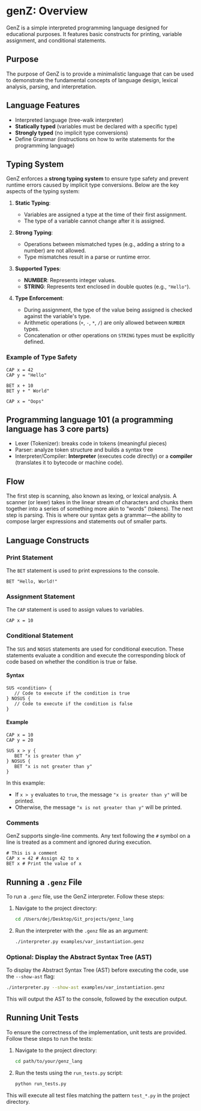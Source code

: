 # genZ: Overview

GenZ is a simple interpreted programming language designed for educational purposes. It features basic constructs for printing, variable assignment, and conditional statements.

## Purpose
The purpose of GenZ is to provide a minimalistic language that can be used to demonstrate the fundamental concepts of language design, lexical analysis, parsing, and interpretation.

## Language Features

* Interpreted language (tree-walk interpreter)
* **Statically typed** (variables must be declared with a specific type)
* **Strongly typed** (no implicit type conversions)
* Define Grammar (instructions on how to write statements for the programming language)

## Typing System

GenZ enforces a **strong typing system** to ensure type safety and prevent runtime errors caused by implicit type conversions. Below are the key aspects of the typing system:

1. **Static Typing**:
   - Variables are assigned a type at the time of their first assignment.
   - The type of a variable cannot change after it is assigned.

2. **Strong Typing**:
   - Operations between mismatched types (e.g., adding a string to a number) are not allowed.
   - Type mismatches result in a parse or runtime error.

3. **Supported Types**:
   - **NUMBER**: Represents integer values.
   - **STRING**: Represents text enclosed in double quotes (e.g., `"Hello"`).

4. **Type Enforcement**:
   - During assignment, the type of the value being assigned is checked against the variable's type.
   - Arithmetic operations (`+`, `-`, `*`, `/`) are only allowed between `NUMBER` types.
   - Concatenation or other operations on `STRING` types must be explicitly defined.

### Example of Type Safety
```genz
CAP x = 42
CAP y = "Hello"

BET x + 10
BET y + " World"

CAP x = "Oops"
```

## Programming language 101 (a programming language has 3 core parts)

- Lexer (Tokenizer): breaks code in tokens (meaningful pieces)
- Parser: analyze token structure and builds a syntax tree
- Interpreter/Compiler: **Interpreter** (executes code directly) or a **compiler** (translates it to bytecode or machine code).

## Flow

The first step is scanning, also known as lexing, or lexical analysis. A scanner (or lexer) takes in the linear stream of characters and chunks them together into a series of something more akin to “words” (tokens). The next step is parsing. This is where our syntax gets a grammar—the ability
to compose larger expressions and statements out of smaller parts.

## Language Constructs

### Print Statement
The `BET` statement is used to print expressions to the console.
```
BET "Hello, World!"
```

### Assignment Statement
The `CAP` statement is used to assign values to variables.
```
CAP x = 10
```

### Conditional Statement
The `SUS` and `NOSUS` statements are used for conditional execution. These statements evaluate a condition and execute the corresponding block of code based on whether the condition is true or false.

#### Syntax
```
SUS <condition> {
   // Code to execute if the condition is true
} NOSUS {
   // Code to execute if the condition is false
}
```

#### Example
```genz
CAP x = 10
CAP y = 20

SUS x > y {
   BET "x is greater than y"
} NOSUS {
   BET "x is not greater than y"
}
```

In this example:
- If `x > y` evaluates to `true`, the message `"x is greater than y"` will be printed.
- Otherwise, the message `"x is not greater than y"` will be printed.

### Comments
GenZ supports single-line comments. Any text following the `#` symbol on a line is treated as a comment and ignored during execution.
```
# This is a comment
CAP x = 42 # Assign 42 to x
BET x # Print the value of x
```

## Running a `.genz` File

To run a `.genz` file, use the GenZ interpreter. Follow these steps:

1. Navigate to the project directory:
   ```bash
   cd /Users/dej/Desktop/Git_projects/genz_lang
   ```

2. Run the interpreter with the `.genz` file as an argument:
   ```bash
   ./interpreter.py examples/var_instantiation.genz
   ```

### Optional: Display the Abstract Syntax Tree (AST)

To display the Abstract Syntax Tree (AST) before executing the code, use the `--show-ast` flag:
```bash
./interpreter.py --show-ast examples/var_instantiation.genz
```

This will output the AST to the console, followed by the execution output.

## Running Unit Tests

To ensure the correctness of the implementation, unit tests are provided. Follow these steps to run the tests:

1. Navigate to the project directory:
   ```bash
   cd path/to/your/genz_lang
   ```

2. Run the tests using the `run_tests.py` script:
   ```bash
   python run_tests.py
   ```

This will execute all test files matching the pattern `test_*.py` in the project directory.